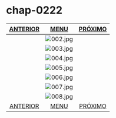 # chap-0222
|[ANTERIOR](/chap-0221/readme.md)|[MENU](/readme.md)|[PRÓXIMO](/chap-0223/readme.md)|
 |:--:|:--:|:--:|
||![002.jpg](002.jpg)||
||![003.jpg](003.jpg)||
||![004.jpg](004.jpg)||
||![005.jpg](005.jpg)||
||![006.jpg](006.jpg)||
||![007.jpg](007.jpg)||
||![008.jpg](008.jpg)||
|[ANTERIOR](/chap-0221/readme.md)|[MENU](/readme.md)|[PRÓXIMO](/chap-0223/readme.md)|

